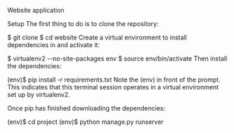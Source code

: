 Website application

Setup
The first thing to do is to clone the repository:

$ git clone 
$ cd website
Create a virtual environment to install dependencies in and activate it:

$ virtualenv2 --no-site-packages env
$ source env/bin/activate
Then install the dependencies:

(env)$ pip install -r requirements.txt
Note the (env) in front of the prompt. This indicates that this terminal session operates in a virtual environment set up by virtualenv2.

Once pip has finished downloading the dependencies:

(env)$ cd project
(env)$ python manage.py runserver
